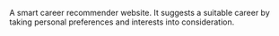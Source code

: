 A smart career recommender website. It suggests a suitable career by taking personal preferences and interests into consideration.

